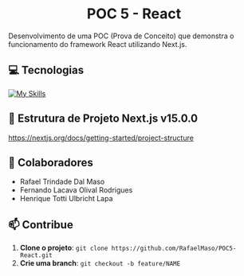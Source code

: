 <h1 align="center" style="font-weight: bold;">POC 5 - React</h1>

Desenvolvimento de uma POC (Prova de Conceito) que demonstra o funcionamento do framework React utilizando Next.js.

<h2 id="tecnologias">💻 Tecnologias</h2>

[![My Skills](https://skillicons.dev/icons?i=js,react,nextjs&theme=light)](https://skillicons.dev)

<h2 id="tecnologias">🚀 Estrutura de Projeto Next.js v15.0.0</h2>

https://nextjs.org/docs/getting-started/project-structure

<h2 id="colabs">🤝 Colaboradores</h2>

- Rafael Trindade Dal Maso
- Fernando Lacava Olival Rodrigues
- Henrique Totti Ulbricht Lapa

<h2 id="contribue">📫 Contribue</h2>

1. **Clone o projeto**: `git clone https://github.com/RafaelMaso/POC5-React.git`
2. **Crie uma branch**: `git checkout -b feature/NAME`
